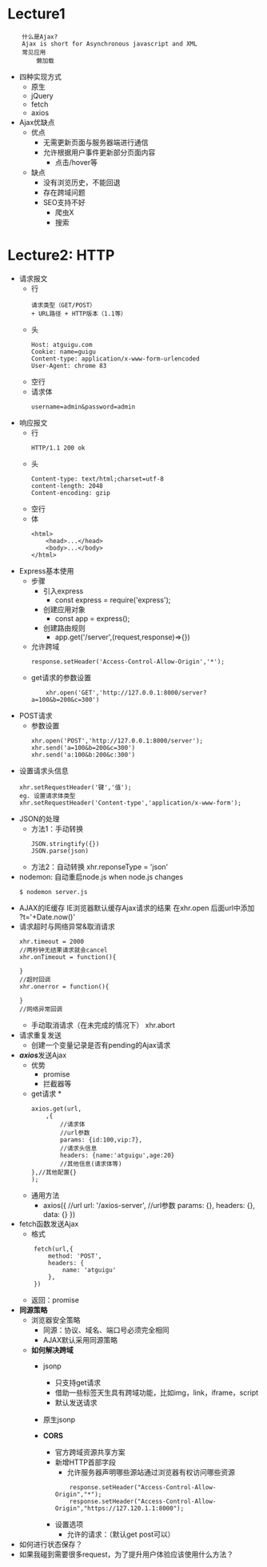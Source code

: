 # Lecture1
```
    什么是Ajax?
    Ajax is short for Asynchronous javascript and XML
    常见应用
        懒加载
```
*   四种实现方式
    *   原生
    *   jQuery
    *   fetch
    *   axios
*   Ajax优缺点
    *   优点
        *   无需更新页面与服务器端进行通信
        *   允许根据用户事件更新部分页面内容
            *   点击/hover等
    *   缺点
        *   没有浏览历史，不能回退
        *   存在跨域问题
        *   SEO支持不好
            *   爬虫X
            *   搜索
# Lecture2: **HTTP**
*   请求报文
    *   行
        ```
        请求类型（GET/POST）
        + URL路径 + HTTP版本（1.1等）
        ```
    *   头
        ```
        Host: atguigu.com
        Cookie: name=guigu 
        Content-type: application/x-www-form-urlencoded
        User-Agent: chrome 83
        ```
    *   空行
    *   请求体
        ```
        username=admin&password=admin
        ```
*   响应报文
    *   行
        ```
        HTTP/1.1 200 ok
        ```
    *   头
        ```
        Content-type: text/html;charset=utf-8
        content-length: 2048
        Content-encoding: gzip
        ```
    *   空行
    *   体
        ```
        <html>
            <head>...</head>
            <body>...</body>
        </html>
        ```
*   Express基本使用
    *   步骤
        *   引入express
            *   const express = require('express');
        *   创建应用对象
            *   const app = express();
        *   创建路由规则
            *   app.get('/server',(request,response)=>{})
    *   允许跨域
        ```
        response.setHeader('Access-Control-Allow-Origin','*');
        ```
    *   get请求的参数设置
        ```
            xhr.open('GET','http://127.0.0.1:8000/server?a=100&b=200&c=300')
        ```
*   POST请求
    *   参数设置
        ```
        xhr.open('POST','http://127.0.0.1:8000/server');
        xhr.send('a=100&b=200&c=300')
        xhr.send('a:100&b:200&c:300')        
        ```
*   设置请求头信息
    ```
    xhr.setRequestHeader('键','值');
    eg. 设置请求体类型
    xhr.setRequestHeader('Content-type','application/x-www-form');
    ```
*   JSON的处理
    *   方法1：手动转换
        ```
        JSON.stringtify({})
        JSON.parse(json)
        ```
    *   方法2：自动转换
        xhr.reponseType = 'json'
*   nodemon: 自动重启node.js when node.js changes
    ```
    $ nodemon server.js
    ```
*   AJAX的IE缓存
    IE浏览器默认缓存Ajax请求的结果
    在xhr.open 后面url中添加 ?t='+Date.now()'
*   请求超时与网络异常&取消请求
    ```
    xhr.timeout = 2000
    //两秒钟无结果请求就会cancel
    xhr.onTimeout = function(){

    }
    //超时回调
    xhr.onerror = function(){

    }
    //网络异常回调
    ```
    *   手动取消请求（在未完成的情况下）
        xhr.abort
*   请求重复发送
    *   创建一个变量记录是否有pending的Ajax请求
*   ***axios***发送Ajax
    *   优势
        *   promise
        *   拦截器等
    *   get请求
        *   
        ```
        axios.get(url,
            ,{
                //请求体
                //url参数
                params: {id:100,vip:7},
                //请求头信息
                headers: {name:'atguigu',age:20}
                //其他信息(请求体等)
        },//其他配置{}
        );
        ```
    *   通用方法
        *   axios({
            //url
            url: '/axios-server',
            //url参数
            params: {},
            headers: {},
            data: {}
        })
*   fetch函数发送Ajax
    *   格式
    ```
        fetch(url,{
            method: 'POST',
            headers: {
                name: 'atguigu'
            },
        })
    ```
    *   返回：promise
*   **同源策略**
    *   浏览器安全策略
        *   同源：协议、域名、端口号必须完全相同
        *   AJAX默认采用同源策略
    * **如何解决跨域**
        *   jsonp
            *   只支持get请求
            *   借助一些标签天生具有跨域功能，比如img，link，iframe，script
            *   默认发送请求
        *   原生jsonp
            
        *   **CORS**
            *   官方跨域资源共享方案
            *   新增HTTP首部字段
                *   允许服务器声明哪些源站通过浏览器有权访问哪些资源
                ```
                    response.setHeader("Access-Control-Allow-Origin","*");
                    response.setHeader("Access-Control-Allow-Origin","https://127.120.1.1:8000");
                ```
            *   设置选项
                *   允许的请求：（默认get post可以）
*   如何进行状态保存？
*   如果我碰到需要很多request，为了提升用户体验应该使用什么方法？




